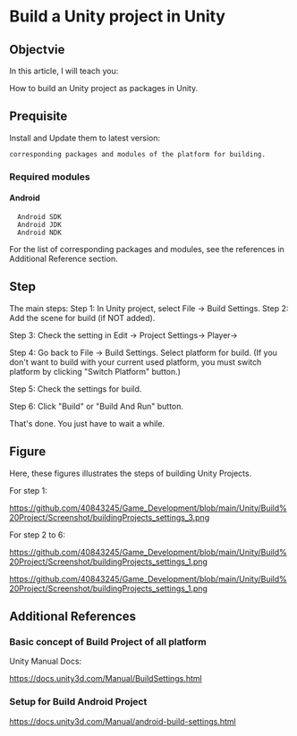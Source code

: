 # Build a Unity project in Unity
## Objectvie

In this article, I will teach you:

How to build an Unity project as packages in Unity.

## Prequisite

Install and Update them to latest version:

    corresponding packages and modules of the platform for building.
    
 ### Required modules
 #### Android
      
      Android SDK
      Android JDK
      Android NDK
 
 
   
 For the list of corresponding packages and modules, see the references in Additional Reference section.
 
 

## Step
The main steps:
Step 1:
In Unity project, select File -> Build Settings.
Step 2:
Add the scene for build (if NOT added).

Step 3:
Check the setting in Edit -> Project Settings-> Player-> <Platform>

Step 4:
Go back to File -> Build Settings.
Select platform for build. 
(If you don't want to build with your current used platform, you must switch platform by clicking "Switch Platform" button.)

Step 5:
Check the settings for build.

Step 6:
Click "Build" or "Build And Run" button.

That's done. You just have to wait a while.

## Figure
Here, these figures illustrates the steps of building Unity Projects.

For step 1:
  
https://github.com/40843245/Game_Development/blob/main/Unity/Build%20Project/Screenshot/buildingProjects_settings_3.png
  
 For step 2 to 6:
  
 https://github.com/40843245/Game_Development/blob/main/Unity/Build%20Project/Screenshot/buildingProjects_settings_1.png
  
 https://github.com/40843245/Game_Development/blob/main/Unity/Build%20Project/Screenshot/buildingProjects_settings_1.png

## Additional References
### Basic concept of Build Project of all platform
Unity Manual Docs:
  
https://docs.unity3d.com/Manual/BuildSettings.html
  
 ### Setup for Build Android Project
https://docs.unity3d.com/Manual/android-build-settings.html
